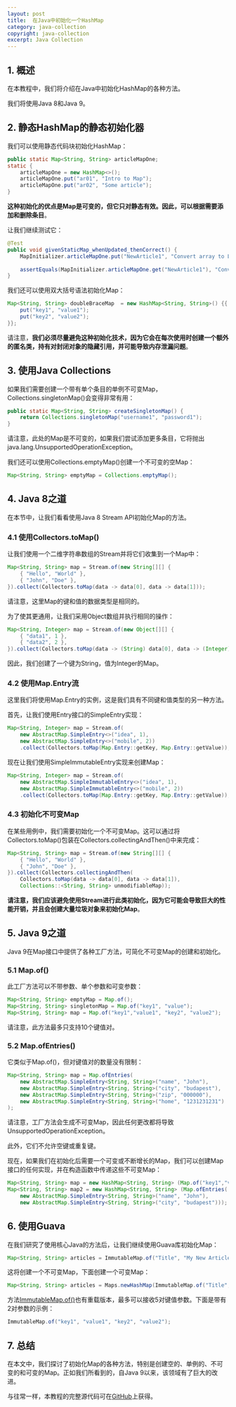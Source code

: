 ```yaml
---
layout: post
title:  在Java中初始化一个HashMap
category: java-collection
copyright: java-collection
excerpt: Java Collection
---
```


## 1. 概述

在本教程中，我们将介绍在Java中初始化HashMap的各种方法。

我们将使用Java 8和Java 9。

## 2. 静态HashMap的静态初始化器

我们可以使用静态代码块初始化HashMap：

```java
public static Map<String, String> articleMapOne;
static {
    articleMapOne = new HashMap<>();
    articleMapOne.put("ar01", "Intro to Map");
    articleMapOne.put("ar02", "Some article");
}
```

**这种初始化的优点是Map是可变的，但它只对静态有效。因此，可以根据需要添加和删除条目**。

让我们继续测试它：

```java
@Test
public void givenStaticMap_whenUpdated_thenCorrect() {
    MapInitializer.articleMapOne.put("NewArticle1", "Convert array to List");
    
    assertEquals(MapInitializer.articleMapOne.get("NewArticle1"), "Convert array to List");  
}
```

我们还可以使用双大括号语法初始化Map：

```java
Map<String, String> doubleBraceMap  = new HashMap<String, String>() {{
    put("key1", "value1");
    put("key2", "value2");
}};
```

请注意，**我们必须尽量避免这种初始化技术，因为它会在每次使用时创建一个额外的匿名类，持有对封闭对象的隐藏引用，并可能导致内存泄漏问题**。

## 3. 使用Java Collections

如果我们需要创建一个带有单个条目的单例不可变Map，Collections.singletonMap()会变得非常有用：

```java
public static Map<String, String> createSingletonMap() {
    return Collections.singletonMap("username1", "password1");
}
```

请注意，此处的Map是不可变的，如果我们尝试添加更多条目，它将抛出java.lang.UnsupportedOperationException。

我们还可以使用Collections.emptyMap()创建一个不可变的空Map：

```java
Map<String, String> emptyMap = Collections.emptyMap();
```

## 4. Java 8之道

在本节中，让我们看看使用Java 8 Stream API初始化Map的方法。

### 4.1 使用Collectors.toMap()

让我们使用一个二维字符串数组的Stream并将它们收集到一个Map中：

```java
Map<String, String> map = Stream.of(new String[][] {
    { "Hello", "World" }, 
    { "John", "Doe" }, 
}).collect(Collectors.toMap(data -> data[0], data -> data[1]));
```

请注意，这里Map的键和值的数据类型是相同的。

为了使其更通用，让我们采用Object数组并执行相同的操作：

```java
Map<String, Integer> map = Stream.of(new Object[][] { 
    { "data1", 1 }, 
    { "data2", 2 }, 
}).collect(Collectors.toMap(data -> (String) data[0], data -> (Integer) data[1]));
```

因此，我们创建了一个键为String，值为Integer的Map。

### 4.2 使用Map.Entry流

这里我们将使用Map.Entry的实例，这是我们具有不同键和值类型的另一种方法。

首先，让我们使用Entry接口的SimpleEntry实现：

```java
Map<String, Integer> map = Stream.of(
    new AbstractMap.SimpleEntry<>("idea", 1), 
    new AbstractMap.SimpleEntry<>("mobile", 2))
    .collect(Collectors.toMap(Map.Entry::getKey, Map.Entry::getValue));
```

现在让我们使用SimpleImmutableEntry实现来创建Map：

```java
Map<String, Integer> map = Stream.of(
    new AbstractMap.SimpleImmutableEntry<>("idea", 1),    
    new AbstractMap.SimpleImmutableEntry<>("mobile", 2))
    .collect(Collectors.toMap(Map.Entry::getKey, Map.Entry::getValue));
```

### 4.3 初始化不可变Map

在某些用例中，我们需要初始化一个不可变Map。这可以通过将Collectors.toMap()包装在Collectors.collectingAndThen()中来完成：

```java
Map<String, String> map = Stream.of(new String[][] { 
    { "Hello", "World" }, 
    { "John", "Doe" },
}).collect(Collectors.collectingAndThen(
    Collectors.toMap(data -> data[0], data -> data[1]), 
    Collections::<String, String> unmodifiableMap));
```

**请注意，我们应该避免使用Stream进行此类初始化，因为它可能会导致巨大的性能开销，并且会创建大量垃圾对象来初始化Map**。

## 5. Java 9之道

Java 9在Map接口中提供了各种工厂方法，可简化不可变Map的创建和初始化。

### 5.1 Map.of()

此工厂方法可以不带参数、单个参数和可变参数：

```java
Map<String, String> emptyMap = Map.of();
Map<String, String> singletonMap = Map.of("key1", "value");
Map<String, String> map = Map.of("key1","value1", "key2", "value2");
```

请注意，此方法最多只支持10个键值对。

### 5.2 Map.ofEntries()

它类似于Map.of()，但对键值对的数量没有限制：

```java
Map<String, String> map = Map.ofEntries(
    new AbstractMap.SimpleEntry<String, String>("name", "John"),
    new AbstractMap.SimpleEntry<String, String>("city", "budapest"),
    new AbstractMap.SimpleEntry<String, String>("zip", "000000"),
    new AbstractMap.SimpleEntry<String, String>("home", "1231231231")
);
```

请注意，工厂方法会生成不可变Map，因此任何更改都将导致UnsupportedOperationException。

此外，它们不允许空键或重复键。

现在，如果我们在初始化后需要一个可变或不断增长的Map，我们可以创建Map接口的任何实现，并在构造函数中传递这些不可变Map：

```java
Map<String, String> map = new HashMap<String, String> (Map.of("key1","value1", "key2", "value2"));
Map<String, String> map2 = new HashMap<String, String> (Map.ofEntries(
    new AbstractMap.SimpleEntry<String, String>("name", "John"),    
    new AbstractMap.SimpleEntry<String, String>("city", "budapest")));
```

## 6. 使用Guava

在我们研究了使用核心Java的方法后，让我们继续使用Guava库初始化Map：

```java
Map<String, String> articles = ImmutableMap.of("Title", "My New Article", "Title2", "Second Article");
```

这将创建一个不可变Map，下面创建一个可变Map：

```java
Map<String, String> articles = Maps.newHashMap(ImmutableMap.of("Title", "My New Article", "Title2", "Second Article"));
```

方法[ImmutableMap.of()](https://guava.dev/releases/23.0/api/docs/com/google/common/collect/ImmutableMap.html#of--)也有重载版本，最多可以接收5对键值参数。下面是带有2对参数的示例：

```java
ImmutableMap.of("key1", "value1", "key2", "value2");
```

## 7. 总结

在本文中，我们探讨了初始化Map的各种方法，特别是创建空的、单例的、不可变的和可变的Map。正如我们所看到的，自Java 9以来，该领域有了巨大的改进。

与往常一样，本教程的完整源代码可在[GitHub](https://github.com/tuyucheng7/taketoday-tutorial4j/tree/master/java-core-modules/java-collections-maps-2)上获得。